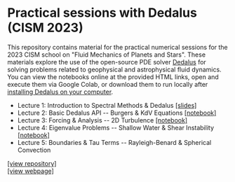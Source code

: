 # Practical sessions with Dedalus (CISM 2023)

This repository contains material for the practical numerical sessions for the 2023 CISM school on "Fluid Mechanics of Planets and Stars".
These materials explore the use of the open-source PDE solver [Dedalus](https://dedalus-project.org) for solving problems related to geophysical and astrophysical fluid dynamics.
You can view the notebooks online at the provided HTML links, open and execute them via Google Colab, or download them to run locally after [installing Dedalus on your computer](https://dedalus-project.readthedocs.io/en/latest/pages/installation.html).

* Lecture 1: Introduction to Spectral Methods & Dedalus 
  [[slides]](https://raw.githubusercontent.com/kburns/cism_dedalus_2023/main/lecture_1_compressed.pdf)
* Lecture 2: Basic Dedalus API -- Burgers & KdV Equations 
  [[notebook]](https://nbviewer.org/github/kburns/cism_dedalus_2023/blob/main/lecture_2_intro_to_dedalus.ipynb)
* Lecture 3: Forcing & Analysis -- 2D Turbulence
  [[notebook]](https://nbviewer.org/github/kburns/cism_dedalus_2023/blob/main/lecture_3_2d_turbulence.ipynb)
* Lecture 4: Eigenvalue Problems -- Shallow Water & Shear Instability
  [[notebook]](https://nbviewer.org/github/kburns/cism_dedalus_2023/blob/main/lecture_4_shallow_water_evp.ipynb)
* Lecture 5: Boundaries & Tau Terms -- Rayleigh-Benard & Spherical Convection

[[view repository]](https://github.com/kburns/cism_dedalus_2023) 
<br>
[[view webpage]](https://kburns.github.io/cism_dedalus_2023)
